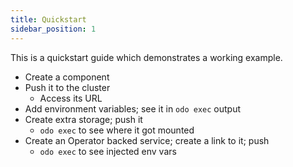 ```yaml
---
title: Quickstart
sidebar_position: 1
---
```

This is a quickstart guide which demonstrates a working example.
* Create a component
* Push it to the cluster 
  * Access its URL
* Add environment variables; see it in `odo exec` output
* Create extra storage; push it
  * `odo exec` to see where it got mounted
* Create an Operator backed service; create a link to it; push
  * `odo exec` to see injected env vars
